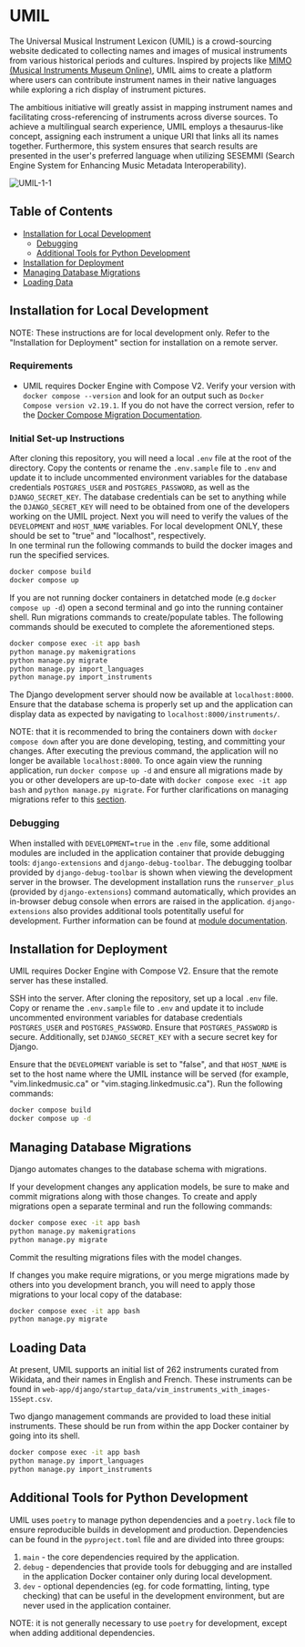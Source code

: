 # UMIL
The Universal Musical Instrument Lexicon (UMIL) is a crowd-sourcing website dedicated to collecting names and images of musical instruments from various historical periods and cultures. Inspired by projects like [MIMO (Musical Instruments Museum Online)](https://mimo-international.com/MIMO/accueil-ermes.aspx), UMIL aims to create a platform where users can contribute instrument names in their native languages while exploring a rich display of instrument pictures.

The ambitious initiative will greatly assist in mapping instrument names and facilitating cross-referencing of instruments across diverse sources. To achieve a multilingual search experience, UMIL employs a thesaurus-like concept, assigning each instrument a unique URI that links all its names together. Furthermore, this system ensures that search results are presented in the user's preferred language when utilizing SESEMMI (Search Engine System for Enhancing Music Metadata Interoperability).

![UMIL-1-1](https://github.com/DDMAL/VIM/assets/61984039/cf808948-11be-459b-9060-55220dbbade6)

## Table of Contents
- [Installation for Local Development](#installation-for-local-development)
  - [Debugging](#debugging)
  - [Additional Tools for Python Development](#additional-tools-for-python-development)
- [Installation for Deployment](#installation-for-deployment)
- [Managing Database Migrations](#managing-database-migrations)
- [Loading Data](#loading-data)

## Installation for Local Development

NOTE: These instructions are for local development only. Refer to the "Installation for Deployment" section for installation on a remote server.

### Requirements
- UMIL requires Docker Engine with Compose V2. Verify your version with `docker compose --version` and look for an output such as `Docker Compose version v2.19.1`. If you do not have the correct version, refer to the [Docker Compose Migration Documentation](https://docs.docker.com/compose/migrate/).

### Initial Set-up Instructions
After cloning this repository, you will need a local `.env` file at the root of the directory. Copy the contents or rename the `.env.sample` file to `.env` and update it to include uncommented environment variables for the database credentials `POSTGRES_USER` and `POSTGRES_PASSWORD`, as well as the `DJANGO_SECRET_KEY`. The database credentials can be set to anything while the `DJANGO_SECRET_KEY` will need to be obtained from one of the developers working on the UMIL project. Next you will need to verify the values of the `DEVELOPMENT` and `HOST_NAME` variables. For local development ONLY, these should be set to "true" and "localhost", respectively. \
In one terminal run the following commands to build the docker images and run the specified services.
```sh
docker compose build
docker compose up
```
If you are not running docker containers in detatched mode (e.g `docker compose up -d`) open a second terminal and go into the running container shell. Run migrations commands to create/populate tables. The following commands should be executed to complete the aforementioned steps.
```sh
docker compose exec -it app bash
python manage.py makemigrations
python manage.py migrate
python manage.py import_languages
python manage.py import_instruments
```

The Django development server should now be available at `localhost:8000`. Ensure that the database schema is properly set up and the application can display data as expected by navigating to `localhost:8000/instruments/`.

NOTE: that it is recommended to bring the containers down with `docker compose down` after you are done developing, testing, and committing your changes. After executing the previous command, the application will no longer be available `localhost:8000`. To once again view the running application, run `docker compose up -d` and ensure all migrations  made by you or other developers are up-to-date with `docker compose exec -it app bash` and `python manage.py migrate`. For further clarifications on managing migrations refer to this [section](#managing-database-migrations).

### Debugging

When installed with `DEVELOPMENT=true` in the `.env` file, some additional modules are included in the application container that provide debugging tools: `django-extensions` and `django-debug-toolbar`. The debugging toolbar provided by `django-debug-toolbar` is shown when viewing the development server in the browser. The development installation runs the `runserver_plus` (provided by `django-extensions`) command automatically, which provides an in-browser debug console when errors are raised in the application. `django-extensions` also provides additional tools potentitally useful for development. Further information can be found at [module documentation](https://django-extensions.readthedocs.io/en/latest/command_extensions.html).

## Installation for Deployment

UMIL requires Docker Engine with Compose V2. Ensure that the remote server has these installed.

SSH into the server. After cloning the repository, set up a local `.env` file. Copy or rename the `.env.sample` file to `.env` and update it to include uncommented environment variables for database credentials `POSTGRES_USER` and `POSTGRES_PASSWORD`. Ensure that `POSTGRES_PASSWORD` is secure. Additionally, set `DJANGO_SECRET_KEY` with a secure secret key for Django.

Ensure that the `DEVELOPMENT` variable is set to "false", and that `HOST_NAME` is set to the host name where the UMIL instance will be served (for example, "vim.linkedmusic.ca" or "vim.staging.linkedmusic.ca").
Run the following commands:

```bash
docker compose build
docker compose up -d
```

## Managing Database Migrations

Django automates changes to the database schema with migrations.

If your development changes any application models, be sure to make and commit migrations along with those changes. To create and apply migrations open a separate terminal and run the following commands:

```sh
docker compose exec -it app bash
python manage.py makemigrations
python manage.py migrate
```

Commit the resulting migrations files with the model changes.

If changes you make require migrations, or you merge migrations made by others into you development branch, you will need to apply those migrations to your local copy of the database:

```sh
docker compose exec -it app bash
python manage.py migrate
```

## Loading Data

At present, UMIL supports an initial list of 262 instruments curated from Wikidata, and their names in English and French. These instruments can be found in `web-app/django/startup_data/vim_instruments_with_images-15Sept.csv`.

Two django management commands are provided to load these initial instruments. These should be run from within the app Docker container by going into its shell.

```sh
docker compose exec -it app bash
python manage.py import_languages
python manage.py import_instruments
```

## Additional Tools for Python Development

UMIL uses `poetry` to manage python dependencies and a `poetry.lock` file to ensure reproducible builds in development and production. Dependencies can be found in the `pyproject.toml` file and are divided into three groups:

1. `main` - the core dependencies required by the application.
2. `debug` - dependencies that provide tools for debugging and are installed in the application Docker container only during local development.
3. `dev` - optional dependencies (eg. for code formatting, linting, type checking) that can be useful in the development environment, but are never used in the application container.

NOTE: it is not generally necessary to use `poetry` for development, except when adding additional dependencies.